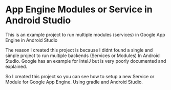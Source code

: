 # App Engine Modules or Service in Android Studio
This is an example project to run multiple modules (services) in Google App Engine in Android Studio

The reason I created this project is because I didnt found a single and simple project to run multiple backends (Services or Modules) In Android Studio. Google has an example for IntelJ but is very poorly documented and explained.

So I created this project so you can see how to setup a new Service or Module for Google App Engine. Using gradle and Android Studio.

